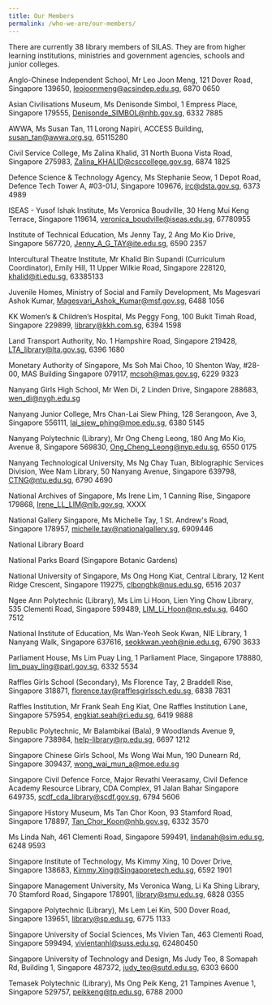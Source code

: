 ```yaml
---
title: Our Members
permalink: /who-we-are/our-members/
---
```

There are currently 38 library members of SILAS. They are from higher learning institutions, ministries and government agencies, schools and junior colleges.



Anglo-Chinese Independent School, Mr Leo Joon Meng,
121 Dover Road, Singapore 139650, leojoonmeng@acsindep.edu.sg, 6870 0650

Asian Civilisations Museum, Ms Denisonde Simbol, 1 Empress Place, Singapore 179555, Denisonde_SIMBOL@nhb.gov.sg, 6332 7885

AWWA, Ms Susan Tan, 11 Lorong Napiri, ACCESS Building, susan_tan@awwa.org.sg, 65115280

Civil Service College, Ms Zalina Khalid, 31 North Buona Vista Road, Singapore 275983, Zalina_KHALID@csccollege.gov.sg, 6874 1825

Defence Science & Technology Agency, Ms Stephanie Seow, 1 Depot Road, Defence Tech Tower A, #03-01J, Singapore 109676, irc@dsta.gov.sg, 6373 4989

ISEAS - Yusof Ishak Institute, Ms Veronica Boudville, 30 Heng Mui Keng Terrace, Singapore 119614, veronica_boudville@iseas.edu.sg, 67780955

Institute of Technical Education, Ms Jenny Tay, 2 Ang Mo Kio Drive, Singapore 567720, Jenny_A_G_TAY@ite.edu.sg, 6590 2357

Intercultural Theatre Institute, Mr Khalid Bin Supandi (Curriculum Coordinator), Emily Hill, 11 Upper Wilkie Road, Singapore 228120, khalid@iti.edu.sg, 63385133

Juvenile Homes, Ministry of Social and Family Development, Ms Magesvari Ashok Kumar, Magesvari_Ashok_Kumar@msf.gov.sg, 6488 1056

KK Women’s & Children’s Hospital, Ms Peggy Fong, 100 Bukit Timah Road, Singapore 229899, library@kkh.com.sg, 6394 1598

Land Transport Authority, No. 1 Hampshire Road, Singapore 219428, LTA_library@lta.gov.sg, 6396 1680

Monetary Authority of Singapore, Ms Soh Mai Choo, 10 Shenton Way, #28-00, MAS Building Singapore 079117, mcsoh@mas.gov.sg, 6229 9323

Nanyang Girls High School, Mr Wen Di, 2 Linden Drive, Singapore 288683, wen_di@nygh.edu.sg

Nanyang Junior College, Mrs Chan-Lai Siew Phing, 128 Serangoon, Ave 3, Singapore 556111, lai_siew_phing@moe.edu.sg, 6380 5145

Nanyang Polytechnic (Library), Mr Ong Cheng Leong, 180 Ang Mo Kio, Avenue 8, Singapore 569830, Ong_Cheng_Leong@nyp.edu.sg, 6550 0175

Nanyang Technological University, Ms Ng Chay Tuan, Biblographic Services Division, Wee Nam Library, 50 Nanyang Avenue, Singapore 639798, CTNG@ntu.edu.sg, 6790 4690

National Archives of Singapore, Ms Irene Lim, 1 Canning Rise, Singapore 179868, Irene_LL_LIM@nlb.gov.sg, XXXX

National Gallery Singapore, Ms Michelle Tay, 1 St. Andrew's Road, Singapore 178957, michelle.tay@nationalgallery.sg, 6909446


National Library Board


National Parks Board (Singapore Botanic Gardens)

National University of Singapore, Ms Ong Hong Kiat, Central Library, 12 Kent Ridge Crescent, Singapore 119275, clbonghk@nus.edu.sg, 6516 2037

Ngee Ann Polytechnic (Library), Ms Lim Li Hoon, Lien Ying Chow Library, 535 Clementi Road, Singapore 599489, LIM_Li_Hoon@np.edu.sg, 6460 7512

National Institute of Education, Ms Wan-Yeoh Seok Kwan, NIE Library, 1 Nanyang Walk, Singapore 637616, seokkwan.yeoh@nie.edu.sg, 6790 3633 

Parliament House, Ms Lim Puay Ling, 1 Parliament Place, Singapore 178880, lim_puay_ling@parl.gov.sg, 6332 5534

Raffles Girls School (Secondary), Ms Florence Tay, 2 Braddell Rise, Singapore 318871, florence.tay@rafflesgirlssch.edu.sg, 6838 7831

Raffles Institution, Mr Frank Seah Eng Kiat, One Raffles Institution Lane, Singapore 575954, engkiat.seah@ri.edu.sg, 6419 9888

Republic Polytechnic, Mr Balambikai (Bala), 9 Woodlands Avenue 9, Singapore 738984, help-library@rp.edu.sg, 6697 1212

Singapore Chinese Girls School, Ms Wong Wai Mun, 190 Dunearn Rd, Singapore 309437, wong_wai_mun_a@moe.edu.sg

Singapore Civil Defence Force, Major Revathi Veerasamy, Civil Defence Academy Resource Library, CDA Complex, 91 Jalan Bahar Singapore 649735, scdf_cda_library@scdf.gov.sg, 6794 5606

Singapore History Museum, Ms Tan Chor Koon, 93 Stamford Road, Singapore 178897, Tan_Chor_Koon@nhb.gov.sg, 6332 3570

Ms Linda Nah, 461 Clementi Road, Singapore 599491, lindanah@sim.edu.sg, 6248 9593

Singapore Institute of Technology, Ms Kimmy Xing, 10 Dover Drive, Singapore 138683, Kimmy.Xing@Singaporetech.edu.sg, 6592 1901

Singapore Management University, Ms Veronica Wang, Li Ka Shing Library, 70 Stamford Road, Singapore 178901, library@smu.edu.sg, 6828 0355

Singapore Polytechnic (Library), Ms Lem Lei Kin, 500 Dover Road, Singapore 139651, library@sp.edu.sg, 6775 1133

Singapore University of Social Sciences, Ms Vivien Tan, 463 Clementi Road, Singapore 599494, vivientanhl@suss.edu.sg, 62480450
 
Singapore University of Technology and Design, Ms Judy Teo, 8 Somapah Rd, Building 1, Singapore 487372, judy_teo@sutd.edu.sg, 6303 6600

Temasek Polytechnic (Library), Ms Ong Peik Keng, 21 Tampines Avenue 1, Singapore 529757, peikkeng@tp.edu.sg, 6788 2000